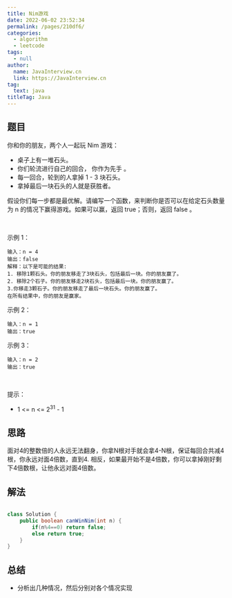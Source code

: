 ```yaml
---
title: Nim游戏
date: 2022-06-02 23:52:34
permalink: /pages/210df6/
categories: 
  - algorithm
  - leetcode
tags: 
  - null
author: 
  name: JavaInterview.cn
  link: https://JavaInterview.cn
tag: 
  text: java
titleTag: Java
---
```



## 题目

你和你的朋友，两个人一起玩 Nim 游戏：

- 桌子上有一堆石头。
- 你们轮流进行自己的回合， 你作为先手 。
- 每一回合，轮到的人拿掉 1 - 3 块石头。
- 拿掉最后一块石头的人就是获胜者。

假设你们每一步都是最优解。请编写一个函数，来判断你是否可以在给定石头数量为 n 的情况下赢得游戏。如果可以赢，返回 true；否则，返回 false 。

 

示例 1：

    输入：n = 4
    输出：false 
    解释：以下是可能的结果:
    1. 移除1颗石头。你的朋友移走了3块石头，包括最后一块。你的朋友赢了。
    2. 移除2个石子。你的朋友移走2块石头，包括最后一块。你的朋友赢了。
    3.你移走3颗石子。你的朋友移走了最后一块石头。你的朋友赢了。
    在所有结果中，你的朋友是赢家。
示例 2：

    输入：n = 1
    输出：true
示例 3：

    输入：n = 2
    输出：true
 

提示：

- 1 <= n <= 2<sup>31</sup> - 1



## 思路

面对4的整数倍的人永远无法翻身，你拿N根对手就会拿4-N根，保证每回合共减4根，你永远对面4倍数，直到4.
相反，如果最开始不是4倍数，你可以拿掉刚好剩下4倍数根，让他永远对面4倍数。



## 解法
```java

class Solution {
    public boolean canWinNim(int n) {
        if(n%4==0) return false;
        else return true;
    }
}

```

## 总结

- 分析出几种情况，然后分别对各个情况实现 
